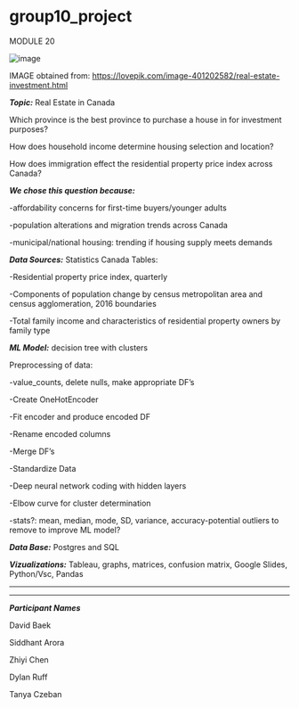 # group10_project

MODULE 20

![image](https://user-images.githubusercontent.com/90135381/158727737-2db68a11-9ee9-40e7-986e-71c8bb8369c7.png)

IMAGE obtained from: https://lovepik.com/image-401202582/real-estate-investment.html

***Topic:*** Real Estate in Canada

Which province is the best province to purchase a house in for investment purposes?

How does household income determine housing selection and location?

How does immigration effect the residential property price index across Canada?


***We chose this question because:***

-affordability concerns for first-time buyers/younger adults

-population alterations and migration trends across Canada

-municipal/national housing: trending if housing supply meets demands

***Data Sources:*** Statistics Canada Tables:

-Residential property price index, quarterly

-Components of population change by census metropolitan area and census agglomeration, 2016 boundaries

-Total family income and characteristics of residential property owners by family type



***ML Model:*** decision tree with clusters

Preprocessing of data:  

-value_counts, delete nulls, make appropriate DF’s

-Create OneHotEncoder

-Fit encoder and produce encoded DF

-Rename encoded columns

-Merge DF’s

-Standardize Data

-Deep neural network coding with hidden layers

-Elbow curve for cluster determination

-stats?: mean, median, mode, SD, variance, accuracy-potential outliers to remove to improve ML model?

***Data Base:*** Postgres and SQL


***Vizualizations:*** Tableau, graphs, matrices, confusion matrix, Google Slides, Python/Vsc, Pandas
________________
________________


***Participant Names*** 

David Baek

Siddhant Arora

Zhiyi Chen

Dylan Ruff

Tanya Czeban
